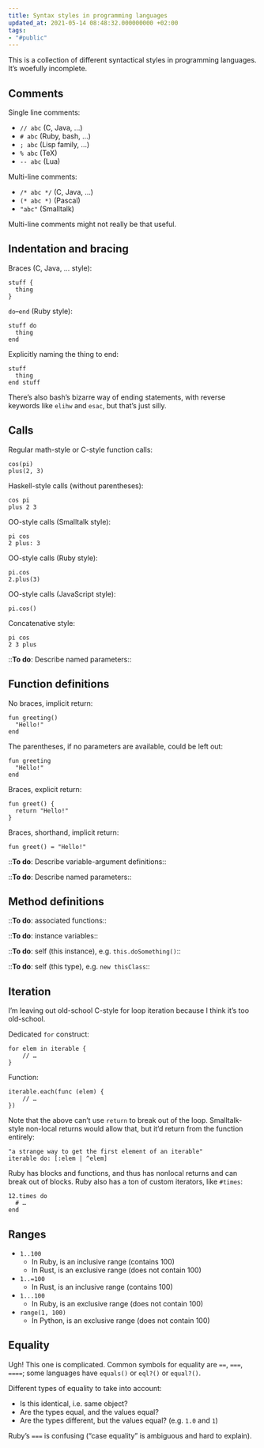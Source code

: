 ```yaml
---
title: Syntax styles in programming languages
updated_at: 2021-05-14 08:48:32.000000000 +02:00
tags:
- "#public"
---
```



This is a collection of different syntactical styles in programming languages. It’s woefully incomplete.

## Comments
Single line comments:

- `// abc` (C, Java, …)
- `# abc` (Ruby, bash, …)
- `; abc` (Lisp family, …)
- `% abc` (TeX)
- `-- abc` (Lua)

Multi-line comments:

- `/* abc */` (C, Java, …)
- `(* abc *)` (Pascal)
- `"abc"` (Smalltalk)

Multi-line comments might not really be that useful.

## Indentation and bracing
Braces (C, Java, … style):

```plaintext
stuff {
  thing
}
```

`do`–`end` (Ruby style):

```plaintext
stuff do
  thing
end
```

Explicitly naming the thing to end:

```plaintext
stuff
  thing
end stuff
```

There’s also bash’s bizarre way of ending statements, with reverse keywords like `elihw` and `esac`, but that’s just silly.

## Calls
Regular math-style or C-style function calls:

```plaintext
cos(pi)
plus(2, 3)
```

Haskell-style calls (without parentheses):

```plaintext
cos pi
plus 2 3
```

OO-style calls (Smalltalk style):

```plaintext
pi cos
2 plus: 3
```

OO-style calls (Ruby style):

```plaintext
pi.cos
2.plus(3)
```

OO-style calls (JavaScript style):
```plaintext
pi.cos()
```

Concatenative style:

```plaintext
pi cos
2 3 plus
```

::**To do**: Describe named parameters::

## Function definitions
No braces, implicit return:

```plaintext
fun greeting()
  "Hello!"
end
```

The parentheses, if no parameters are available, could be left out:

```plaintext
fun greeting
  "Hello!"
end
```

Braces, explicit return:

```plaintext
fun greet() {
  return "Hello!"
}
```

Braces, shorthand, implicit return:

```plaintext
fun greet() = "Hello!"
```

::**To do**: Describe variable-argument definitions::

::**To do**: Describe named parameters::

## Method definitions
::**To do**: associated functions::

::**To do**: instance variables::

::**To do**: self (this instance), e.g. `this.doSomething()`::

::**To do**: self (this type), e.g. `new thisClass`::

## Iteration
I’m leaving out old-school C-style for loop iteration because I think it’s too old-school.

Dedicated `for` construct:

```plaintext
for elem in iterable {
    // …
}
```

Function:

```plaintext
iterable.each(func (elem) {
    // …
})
```

Note that the above can’t use `return` to break out of the loop. Smalltalk-style non-local returns would allow that, but it’d return from the function entirely:

```plaintext
"a strange way to get the first element of an iterable"
iterable do: [:elem | ^elem]
```

Ruby has blocks and functions, and thus has nonlocal returns and can break out of blocks. Ruby also has a ton of custom iterators, like `#times`:

```plaintext
12.times do
  # …
end
```

## Ranges
* `1..100` 
	* In Ruby, is an inclusive range (contains 100)
	* In Rust, is an exclusive range (does not contain 100)
* `1..=100`
	* In Rust, is an inclusive range (contains 100)
* `1...100`
	* In Ruby, is an exclusive range (does not contain 100)
* `range(1, 100)`
	* In Python, is an exclusive range (does not contain 100)

## Equality
Ugh! This one is complicated. Common symbols for equality are `==`, `===`, `====`; some languages have `equals()` or `eql?()` or  `equal?()`.

Different types of equality to take into account:

* Is this identical, i.e. same object?
* Are the types equal, and the values equal?
* Are the types different, but the values equal? (e.g. `1.0` and `1`)

Ruby’s `===` is confusing (“case equality” is ambiguous and hard to explain).